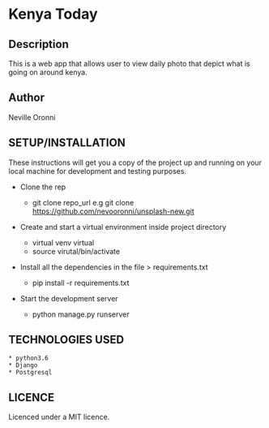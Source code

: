 # Kenya Today

## Description

This is a web app that allows user to view daily photo that depict what is going on around kenya.

## Author

Neville Oronni

## SETUP/INSTALLATION

These instructions will get you a copy of the project up and running on your local machine for development and testing purposes.

* Clone the rep
	* git clone repo_url e.g git clone https://github.com/nevooronni/unsplash-new.git

* Create and start a virtual environment inside project directory
	* virtual venv virtual
	* source virutal/bin/activate

* Install all the dependencies in the file > requirements.txt
	* pip install -r requirements.txt

* Start the development server
	* python manage.py runserver

## TECHNOLOGIES USED

	* python3.6 
	* Django
	* Postgresql 

## LICENCE 

Licenced under a MIT licence.

